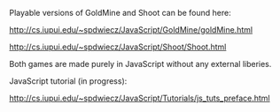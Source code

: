 Playable versions of GoldMine and Shoot can be found here:

http://cs.iupui.edu/~spdwiecz/JavaScript/GoldMine/goldMine.html

http://cs.iupui.edu/~spdwiecz/JavaScript/Shoot/Shoot.html

Both games are made purely in JavaScript without any external liberies.  

JavaScript tutorial (in progress): 

http://cs.iupui.edu/~spdwiecz/JavaScript/Tutorials/js_tuts_preface.html

